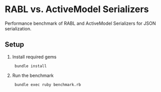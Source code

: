# RABL vs. ActiveModel Serializers

Performance benchmark of RABL and ActiveModel Serializers for
JSON serialization.

## Setup

1. Install required gems

        bundle install

2. Run the benchmark

        bundle exec ruby benchmark.rb

